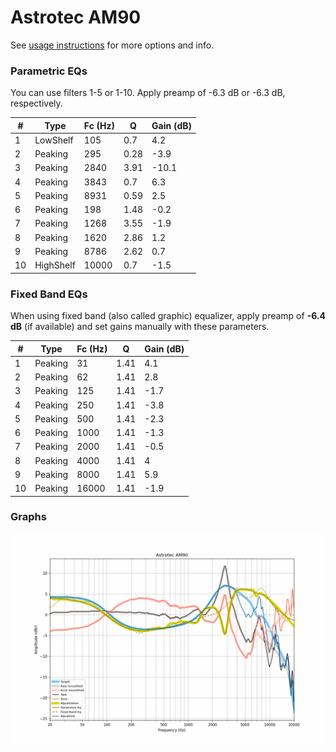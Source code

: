 # Astrotec AM90
See [usage instructions](https://github.com/jaakkopasanen/AutoEq#usage) for more options and info.

### Parametric EQs
You can use filters 1-5 or 1-10. Apply preamp of -6.3 dB or -6.3 dB, respectively.

|   # | Type      |   Fc (Hz) |    Q |   Gain (dB) |
|-----|-----------|-----------|------|-------------|
|   1 | LowShelf  |       105 | 0.7  |         4.2 |
|   2 | Peaking   |       295 | 0.28 |        -3.9 |
|   3 | Peaking   |      2840 | 3.91 |       -10.1 |
|   4 | Peaking   |      3843 | 0.7  |         6.3 |
|   5 | Peaking   |      8931 | 0.59 |         2.5 |
|   6 | Peaking   |       198 | 1.48 |        -0.2 |
|   7 | Peaking   |      1268 | 3.55 |        -1.9 |
|   8 | Peaking   |      1620 | 2.86 |         1.2 |
|   9 | Peaking   |      8786 | 2.62 |         0.7 |
|  10 | HighShelf |     10000 | 0.7  |        -1.5 |

### Fixed Band EQs
When using fixed band (also called graphic) equalizer, apply preamp of **-6.4 dB** (if available) and set gains manually with these parameters.

|   # | Type    |   Fc (Hz) |    Q |   Gain (dB) |
|-----|---------|-----------|------|-------------|
|   1 | Peaking |        31 | 1.41 |         4.1 |
|   2 | Peaking |        62 | 1.41 |         2.8 |
|   3 | Peaking |       125 | 1.41 |        -1.7 |
|   4 | Peaking |       250 | 1.41 |        -3.8 |
|   5 | Peaking |       500 | 1.41 |        -2.3 |
|   6 | Peaking |      1000 | 1.41 |        -1.3 |
|   7 | Peaking |      2000 | 1.41 |        -0.5 |
|   8 | Peaking |      4000 | 1.41 |         4   |
|   9 | Peaking |      8000 | 1.41 |         5.9 |
|  10 | Peaking |     16000 | 1.41 |        -1.9 |

### Graphs
![](./Astrotec%20AM90.png)
